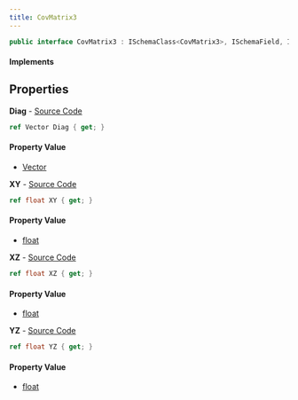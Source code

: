 ```yaml
---
title: CovMatrix3
---
```


```csharp
public interface CovMatrix3 : ISchemaClass<CovMatrix3>, ISchemaField, ISchemaClass, INativeHandle
```

#### Implements

## Properties

**Diag** - [Source Code](https://github.com/swiftly-solution/swiftlys2/blob/master/managed/src/SwiftlyS2.Generated/Schemas/Interfaces/CovMatrix3.cs#L16)

```csharp
ref Vector Diag { get; }
```

#### Property Value

- [Vector](/docs/api/shared/natives/vector)

**XY** - [Source Code](https://github.com/swiftly-solution/swiftlys2/blob/master/managed/src/SwiftlyS2.Generated/Schemas/Interfaces/CovMatrix3.cs#L18)

```csharp
ref float XY { get; }
```

#### Property Value

- [float](https://learn.microsoft.com/dotnet/api/system.single)

**XZ** - [Source Code](https://github.com/swiftly-solution/swiftlys2/blob/master/managed/src/SwiftlyS2.Generated/Schemas/Interfaces/CovMatrix3.cs#L20)

```csharp
ref float XZ { get; }
```

#### Property Value

- [float](https://learn.microsoft.com/dotnet/api/system.single)

**YZ** - [Source Code](https://github.com/swiftly-solution/swiftlys2/blob/master/managed/src/SwiftlyS2.Generated/Schemas/Interfaces/CovMatrix3.cs#L22)

```csharp
ref float YZ { get; }
```

#### Property Value

- [float](https://learn.microsoft.com/dotnet/api/system.single)

